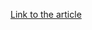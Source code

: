 [Link to the article](https://www.welivesecurity.com/en/we-live-science/katharine-hayhoe-most-important-climate-equation-starmus-highlights/)
